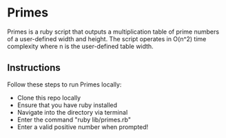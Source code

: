 # Primes

Primes is a ruby script that outputs a multiplication table of prime numbers of a user-defined width and height. The script operates in O(n^2) time complexity where n is the user-defined table width.

## Instructions

Follow these steps to run Primes locally:
- Clone this repo locally
- Ensure that you have ruby installed
- Navigate into the directory via terminal
- Enter the command "ruby lib/primes.rb"
- Enter a valid positive number when prompted!
